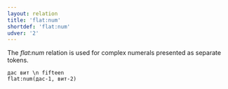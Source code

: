 ```yaml
---
layout: relation
title: 'flat:num'
shortdef: 'flat:num'
udver: '2'
---
```


The _flat:num_ relation is used for complex numerals presented as separate tokens.

~~~ sdparse
дас вит \n fifteen
flat:num(дас-1, вит-2)
~~~

<!-- Interlanguage links updated So kvě 14 19:03:38 CEST 2022 -->
